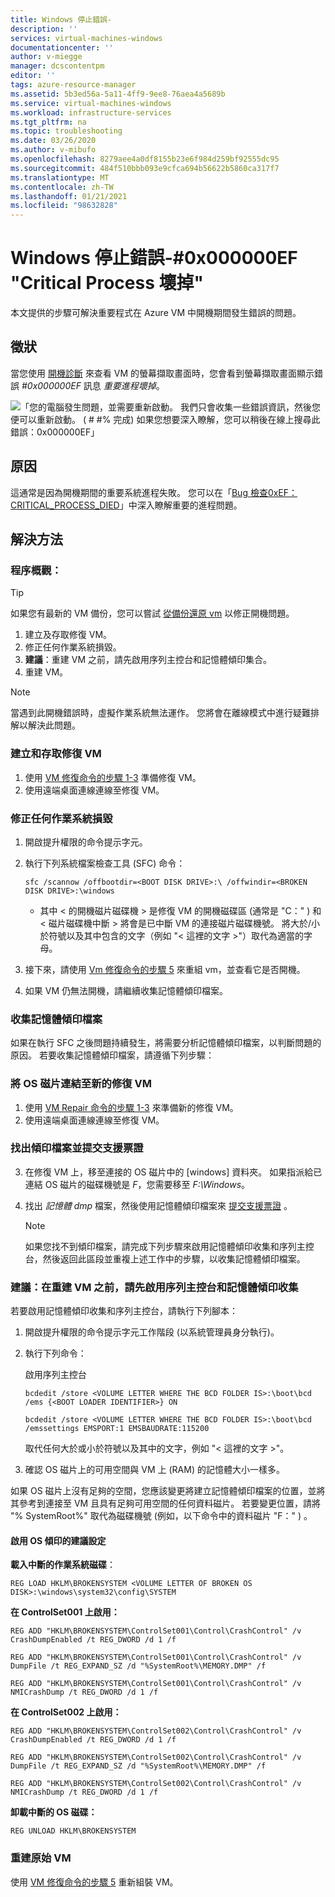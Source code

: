```yaml
---
title: Windows 停止錯誤-
description: ''
services: virtual-machines-windows
documentationcenter: ''
author: v-miegge
manager: dcscontentpm
editor: ''
tags: azure-resource-manager
ms.assetid: 5b3ed56a-5a11-4ff9-9ee8-76aea4a5689b
ms.service: virtual-machines-windows
ms.workload: infrastructure-services
ms.tgt_pltfrm: na
ms.topic: troubleshooting
ms.date: 03/26/2020
ms.author: v-mibufo
ms.openlocfilehash: 8279aee4a0df8155b23e6f984d259bf92555dc95
ms.sourcegitcommit: 484f510bbb093e9cfca694b56622b5860ca317f7
ms.translationtype: MT
ms.contentlocale: zh-TW
ms.lasthandoff: 01/21/2021
ms.locfileid: "98632828"
---
```

# <a name="windows-stop-error---0x000000ef-critical-process-died"></a>Windows 停止錯誤-#0x000000EF "Critical Process 壞掉"

本文提供的步驟可解決重要程式在 Azure VM 中開機期間發生錯誤的問題。

## <a name="symptom"></a>徵狀

當您使用 [開機診斷](./boot-diagnostics.md) 來查看 VM 的螢幕擷取畫面時，您會看到螢幕擷取畫面顯示錯誤 *#0x000000EF* 訊息 *重要進程壞掉*。

![「您的電腦發生問題，並需要重新啟動。 我們只會收集一些錯誤資訊，然後您便可以重新啟動。  ( # #% 完成) 如果您想要深入瞭解，您可以稍後在線上搜尋此錯誤：0x000000EF」](media/troubleshoot-guide-critical-process-died/1.jpg)

## <a name="cause"></a>原因

這通常是因為開機期間的重要系統進程失敗。 您可以在「[Bug 檢查0xEF： CRITICAL_PROCESS_DIED](/windows-hardware/drivers/debugger/bug-check-0xef--critical-process-died)」中深入瞭解重要的進程問題。

## <a name="solution"></a>解決方法

### <a name="process-overview"></a>程序概觀：

> [!TIP]
> 如果您有最新的 VM 備份，您可以嘗試 [從備份還原 vm](../../backup/backup-azure-arm-restore-vms.md) 以修正開機問題。

1. 建立及存取修復 VM。
2. 修正任何作業系統損毀。
3. **建議**：重建 VM 之前，請先啟用序列主控台和記憶體傾印集合。
4. 重建 VM。

> [!NOTE]
> 當遇到此開機錯誤時，虛擬作業系統無法運作。 您將會在離線模式中進行疑難排解以解決此問題。

### <a name="create-and-access-a-repair-vm"></a>建立和存取修復 VM

1. 使用 [VM 修復命令的步驟 1-3](./repair-windows-vm-using-azure-virtual-machine-repair-commands.md) 準備修復 VM。
2. 使用遠端桌面連線連線至修復 VM。

### <a name="fix-any-os-corruption"></a>修正任何作業系統損毀

1. 開啟提升權限的命令提示字元。
2. 執行下列系統檔案檢查工具 (SFC) 命令：

   `sfc /scannow /offbootdir=<BOOT DISK DRIVE>:\ /offwindir=<BROKEN DISK DRIVE>:\windows`

   * 其中 < 的開機磁片磁碟機 > 是修復 VM 的開機磁碟區 (通常是 "C：" ) 和 < 磁片磁碟機中斷 > 將會是已中斷 VM 的連接磁片磁碟機號。 將大於/小於符號以及其中包含的文字（例如 "< 這裡的文字 >"）取代為適當的字母。

3. 接下來，請使用 [Vm 修復命令的步驟 5](./repair-windows-vm-using-azure-virtual-machine-repair-commands.md#repair-process-example) 來重組 vm，並查看它是否開機。
4. 如果 VM 仍無法開機，請繼續收集記憶體傾印檔案。

### <a name="collect-the-memory-dump-file"></a>收集記憶體傾印檔案

如果在執行 SFC 之後問題持續發生，將需要分析記憶體傾印檔案，以判斷問題的原因。 若要收集記憶體傾印檔案，請遵循下列步驟：

### <a name="attach-the-os-disk-to-a-new-repair-vm"></a>將 OS 磁片連結至新的修復 VM

1. 使用 [VM Repair 命令的步驟 1-3](./repair-windows-vm-using-azure-virtual-machine-repair-commands.md) 來準備新的修復 VM。
2. 使用遠端桌面連線連線至修復 VM。

### <a name="locate-the-dump-file-and-submit-a-support-ticket"></a>找出傾印檔案並提交支援票證

3. 在修復 VM 上，移至連接的 OS 磁片中的 [windows] 資料夾。 如果指派給已連結 OS 磁片的磁碟機號是 *F*，您需要移至 *F:\Windows*。
4. 找出 *記憶體 dmp* 檔案，然後使用記憶體傾印檔案來 [提交支援票證](https://portal.azure.com/?#blade/Microsoft_Azure_Support/HelpAndSupportBlade) 。

   > [!NOTE]
   > 如果您找不到傾印檔案，請完成下列步驟來啟用記憶體傾印收集和序列主控台，然後返回此區段並重複上述工作中的步驟，以收集記憶體傾印檔案。

### <a name="recommended-before-you-rebuild-the-vm-enable-serial-console-and-memory-dump-collection"></a>建議：在重建 VM 之前，請先啟用序列主控台和記憶體傾印收集

若要啟用記憶體傾印收集和序列主控台，請執行下列腳本：

1. 開啟提升權限的命令提示字元工作階段 (以系統管理員身分執行)。
2. 執行下列命令：

   啟用序列主控台

   `bcdedit /store <VOLUME LETTER WHERE THE BCD FOLDER IS>:\boot\bcd /ems {<BOOT LOADER IDENTIFIER>} ON`

   `bcdedit /store <VOLUME LETTER WHERE THE BCD FOLDER IS>:\boot\bcd /emssettings EMSPORT:1 EMSBAUDRATE:115200`

   取代任何大於或小於符號以及其中的文字，例如 "< 這裡的文字 >"。

3. 確認 OS 磁片上的可用空間與 VM 上 (RAM) 的記憶體大小一樣多。

如果 OS 磁片上沒有足夠的空間，您應該變更將建立記憶體傾印檔案的位置，並將其參考到連接至 VM 且具有足夠可用空間的任何資料磁片。 若要變更位置，請將 "% SystemRoot%" 取代為磁碟機號 (例如，以下命令中的資料磁片 "F：" ) 。

#### <a name="suggested-configuration-to-enable-os-dump"></a>啟用 OS 傾印的建議設定

**載入中斷的作業系統磁碟**：

`REG LOAD HKLM\BROKENSYSTEM <VOLUME LETTER OF BROKEN OS DISK>:\windows\system32\config\SYSTEM`

**在 ControlSet001 上啟用：**

`REG ADD "HKLM\BROKENSYSTEM\ControlSet001\Control\CrashControl" /v CrashDumpEnabled /t REG_DWORD /d 1 /f`

`REG ADD "HKLM\BROKENSYSTEM\ControlSet001\Control\CrashControl" /v DumpFile /t REG_EXPAND_SZ /d "%SystemRoot%\MEMORY.DMP" /f`

`REG ADD "HKLM\BROKENSYSTEM\ControlSet001\Control\CrashControl" /v NMICrashDump /t REG_DWORD /d 1 /f`

**在 ControlSet002 上啟用：**

`REG ADD "HKLM\BROKENSYSTEM\ControlSet002\Control\CrashControl" /v CrashDumpEnabled /t REG_DWORD /d 1 /f`

`REG ADD "HKLM\BROKENSYSTEM\ControlSet002\Control\CrashControl" /v DumpFile /t REG_EXPAND_SZ /d "%SystemRoot%\MEMORY.DMP" /f`

`REG ADD "HKLM\BROKENSYSTEM\ControlSet002\Control\CrashControl" /v NMICrashDump /t REG_DWORD /d 1 /f`

**卸載中斷的 OS 磁碟：**

`REG UNLOAD HKLM\BROKENSYSTEM`

### <a name="rebuild-the-original-vm"></a>重建原始 VM

使用 [VM 修復命令的步驟 5](./repair-windows-vm-using-azure-virtual-machine-repair-commands.md#repair-process-example) 重新組裝 VM。
